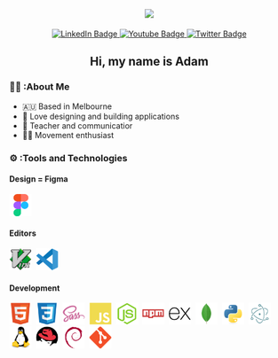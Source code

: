 <div align="center">
 
  <img src="https://media.giphy.com/media/gyZL85juekfnY4ycWq/giphy.gif"/>
</div>

<br>

<div id="badges" align="center">
  <a href="https://linkedin.com/in/adam-ralph-333709242">
    <img src="https://img.shields.io/badge/LinkedIn-blue?style=for-the-badge&logo=linkedin&logoColor=white" alt="LinkedIn Badge"/>
  </a>
  <a href="https://www.youtube.com/channel/UCRMH3kvPD8o1Khssr4A8EWg">
    <img src="https://img.shields.io/badge/YouTube-red?style=for-the-badge&logo=youtube&logoColor=white" alt="Youtube Badge"/>
  </a>
  <a href="https://twitter.com/adamjralph">
    <img src="https://img.shields.io/badge/Twitter-blue?style=for-the-badge&logo=twitter&logoColor=white" alt="Twitter Badge"/>
  </a>
</div>
<h2 align="center">Hi, my name is Adam</h2>

### :technologist: :About Me

- :australia: Based in Melbourne
- :hammer: Love designing and building applications
- :open_book: Teacher and communicatior
- :man_cartwheeling: Movement enthusiast

### :gear: :Tools and Technologies

#### Design = Figma

<img src="https://github.com/devicons/devicon/blob/master/icons/figma/figma-original.svg" title="Figma" alt="Figma" width="40" height="40" >&nbsp;

#### Editors

<img src="https://github.com/devicons/devicon/blob/master/icons/vim/vim-original.svg" title="vim" alt="vim" width="40" height="40">&nbsp;
<img src="https://github.com/devicons/devicon/blob/master/icons/vscode/vscode-original.svg" title="vscode" alt="vscode" width="40" height="40">&nbsp;

#### Development

<img src="https://github.com/devicons/devicon/blob/master/icons/html5/html5-original.svg" title="html5" alt="html5" width="40" height="40">&nbsp;
<img src="https://github.com/devicons/devicon/blob/master/icons/css3/css3-original.svg" title="css" alt="css" width="40" height="40">&nbsp;
<img src="https://github.com/devicons/devicon/blob/master/icons/sass/sass-original.svg" title="sass" alt="sass" width="40" height="40">&nbsp;
<img src="https://github.com/devicons/devicon/blob/master/icons/javascript/javascript-plain.svg" title="javascript" alt="javascript" width="40" height="40">&nbsp;
<img src="https://github.com/devicons/devicon/blob/master/icons/nodejs/nodejs-original.svg" title="nodejs" alt="nodejs" width="40" height="40">&nbsp;
<img src="https://github.com/devicons/devicon/blob/master/icons/npm/npm-original-wordmark.svg" title="npm" alt="npm" width="40" height="40">&nbsp;
<img src="https://github.com/devicons/devicon/blob/master/icons/express/express-original.svg" title="express" alt="express" width="40" height="40">&nbsp;
<img src="https://github.com/devicons/devicon/blob/master/icons/mongodb/mongodb-original.svg" title="mongodb" alt="mongodb" width="40" height="40">&nbsp;
<img src="https://github.com/devicons/devicon/blob/master/icons/python/python-original.svg" title="python" alt="python" width="40" height="40">&nbsp;
<img src="https://github.com/devicons/devicon/blob/master/icons/electron/electron-original.svg" title="electron" alt="electron" width="40" height="40">&nbsp;
<img src="https://github.com/devicons/devicon/blob/master/icons/linux/linux-original.svg" title="linux" alt="linux" width="40" height="40">&nbsp;
<img src="https://github.com/devicons/devicon/blob/master/icons/redhat/redhat-original.svg" title="redhat" alt="redhat" width="40" height="40">&nbsp;
<img src="https://github.com/devicons/devicon/blob/master/icons/debian/debian-original.svg" title="debian" alt="debian" width="40" height="40">&nbsp;
<img src="https://github.com/devicons/devicon/blob/master/icons/git/git-original.svg" title="git" alt="git" width="40" height="40">&nbsp;
